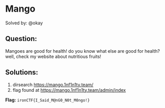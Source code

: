 # Mango

Solved by: @okay

## Question:

Mangoes are good for health! do you know what else are good for health? well, check my website about nutritious fruits!

## Solutions:

1. dirsearch https://mango.1nf1n1ty.team/
2. flag found at https://mango.1nf1n1ty.team/admin/index

**Flag:** `ironCTF{I_Said_M@nG0_N0t_M0ngo!}`

